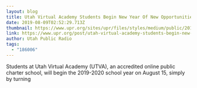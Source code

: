 ```yaml
---
layout: blog
title: Utah Virtual Academy Students Begin New Year Of New Opportunities
date: 2019-08-09T02:52:29.713Z
thumbnail: https://www.upr.org/sites/upr/files/styles/medium/public/201908/e-learning-3734521_960_720.jpg
link: https://www.upr.org/post/utah-virtual-academy-students-begin-new-year-new-opportunities
author: Utah Public Radio
tags:
  - "186006"
---
```

Students at Utah Virtual Academy (UTVA), an accredited online public charter school, will begin the 2019-2020 school year on August 15, simply by turning